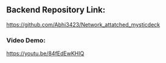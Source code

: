 ## Backend Repository Link:

https://github.com/Abhi3423/Network_attatched_mysticdeck

### Video Demo:

https://youtu.be/84fEdEwKHIQ
